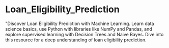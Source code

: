 # Loan_Eligibility_Prediction
"Discover Loan Eligibility Prediction with Machine Learning. Learn data science basics, use Python with libraries like NumPy and Pandas, and explore supervised learning with Decision Trees and Naive Bayes. Dive into this resource for a deep understanding of loan eligibility prediction.
